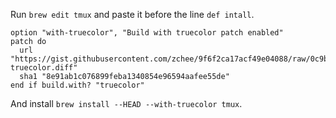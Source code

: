 Run `brew edit tmux` and paste it before the line `def intall`.

```
option "with-truecolor", "Build with truecolor patch enabled"
patch do
  url "https://gist.githubusercontent.com/zchee/9f6f2ca17acf49e04088/raw/0c9bf0d84e69cb49b5e59950dd6dde6ca265f9a1/tmux-truecolor.diff"
  sha1 "8e91ab1c076899feba1340854e96594aafee55de"
end if build.with? "truecolor"
```

And install `brew install --HEAD --with-truecolor tmux`.
